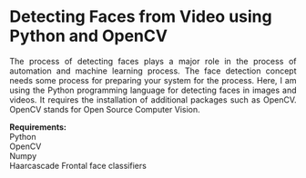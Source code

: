 # Detecting Faces from Video using Python and OpenCV
<p align="justify">The process of detecting faces plays a major role in the process of automation and machine learning process. The face detection concept needs some process for preparing your system for the process. Here, I am using the Python programming language for detecting faces in images and videos. It requires the installation of additional packages such as OpenCV. OpenCV stands for Open Source Computer Vision.

**Requirements:**<br>
Python<br>
OpenCV<br>
Numpy<br>
Haarcascade Frontal face classifiers
